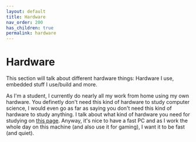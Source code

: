 ```yaml
---
layout: default
title: Hardware
nav_order: 200
has_children: true
permalink: hardware
---
```


# Hardware

This section will talk about different hardware things:
Hardware I use, embedded stuff I use/build and more.

As I'm a student, I currently do nearly all my work from home using my own hardware.
You definetly don't need this kind of hardware to study computer science, I would even go as far as saying you don't need this kind of hardware to study anything.
I talk about what kind of hardware you need for studying on [this page](Hardware/Studying-Computer-Science.md).
Anyway, it's nice to have a fast PC and as I work the whole day on this machine (and also use it for gaming), I want it to be fast (and quiet).
